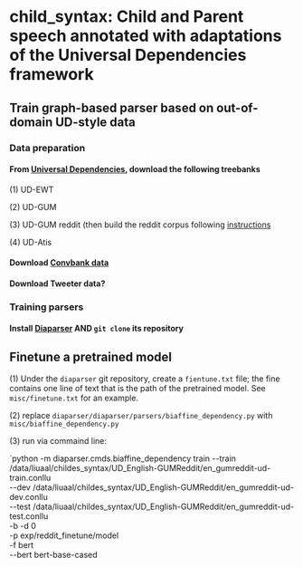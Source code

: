 # child_syntax: Child and Parent speech annotated with adaptations of the Universal Dependencies framework

## Train graph-based parser based on out-of-domain UD-style data

### Data preparation

#### From [Universal Dependencies](https://universaldependencies.org/), download the following treebanks

(1) UD-EWT

(2) UD-GUM

(3) UD-GUM reddit (then build the reddit corpus following [instructions](https://github.com/amir-zeldes/gum/blob/master/README_reddit.md)

(4) UD-Atis

#### Download [Convbank data](https://gitlab.com/ucdavisnlp/dialog-parsing/-/tree/master/dep_parsed)

#### Download Tweeter data?

### Training parsers

#### Install [Diaparser](https://github.com/Unipisa/diaparser) AND `git clone` its repository

## Finetune a pretrained model

(1) Under the `diaparser` git repository, create a `fientune.txt` file; the fine contains one line of text that is the path of the pretrained model. See `misc/finetune.txt` for an example.

(2) replace `diaparser/diaparser/parsers/biaffine_dependency.py` with `misc/biaffine_dependency.py`

(3) run via commaind line:

`python -m diaparser.cmds.biaffine_dependency train --train /data/liuaal/childes_syntax/UD_English-GUMReddit/en_gumreddit-ud-train.conllu \
    --dev  /data/liuaal/childes_syntax/UD_English-GUMReddit/en_gumreddit-ud-dev.conllu \
    --test /data/liuaal/childes_syntax/UD_English-GUMReddit/en_gumreddit-ud-test.conllu \
    -b -d 0  \
    -p exp/reddit_finetune/model  \
    -f bert  \
    --bert bert-base-cased 
